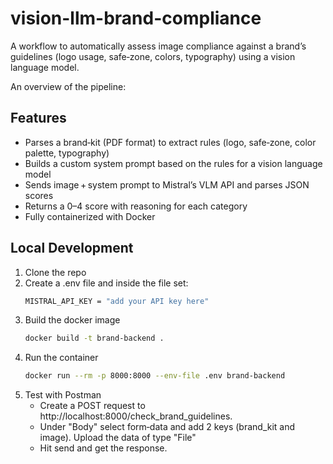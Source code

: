 # vision-llm-brand-compliance

A workflow to automatically assess image compliance against a brand’s guidelines (logo usage, safe‑zone, colors, typography) using a vision language model. 


An overview of the pipeline:



## Features
- Parses a brand‑kit (PDF format) to extract rules (logo, safe‑zone, color palette, typography)  
- Builds a custom system prompt based on the rules for a vision language model  
- Sends image + system prompt to Mistral’s VLM API and parses JSON scores  
- Returns a 0–4 score with reasoning for each category  
- Fully containerized with Docker

## Local Development
1. Clone the repo
2. Create a .env file and inside the file set:
   ```bash
   MISTRAL_API_KEY = "add your API key here"
4. Build the docker image
   ```bash
   docker build -t brand-backend .
6. Run the container
   ```bash
   docker run --rm -p 8000:8000 --env-file .env brand-backend
8. Test with Postman
   - Create a POST request to http://localhost:8000/check_brand_guidelines.
   - Under "Body" select form‑data and add 2 keys (brand_kit and image). Upload the data of type "File"
   - Hit send and get the response. 
       
